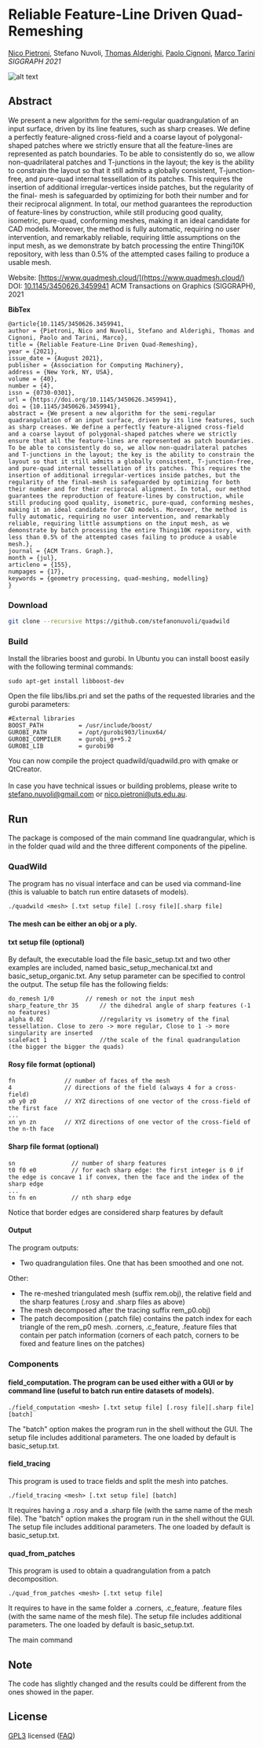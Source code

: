 # Reliable Feature-Line Driven Quad-Remeshing

[Nico Pietroni](www.nicopietroni.com), Stefano Nuvoli, 
[Thomas Alderighi](http://vcg.isti.cnr.it/~alderighi/), [Paolo Cignoni](http://vcg.isti.cnr.it/~cignoni/), [Marco Tarini](https://tarini.di.unimi.it/)<br/>
*SIGGRAPH 2021*<br/>

![alt text](teaser.jpg)

## Abstract
We present a new algorithm for the semi-regular quadrangulation of an input surface, driven by its line features, such as sharp creases. We define a perfectly feature-aligned cross-field and a coarse layout of polygonal-shaped patches where we strictly ensure that all the feature-lines are represented as patch boundaries. To be able to consistently do so, we allow non-quadrilateral patches and T-junctions in the layout; the key is the ability to constrain the layout so that it still admits a globally consistent, T-junction-free, and pure-quad internal tessellation of its patches. This requires the insertion of additional irregular-vertices inside patches, but the regularity of the final- mesh is safeguarded by optimizing for both their number and for their reciprocal alignment. In total, our method guarantees the reproduction of feature-lines by construction, while still producing good quality, isometric, pure-quad, conforming meshes, making it an ideal candidate for CAD models. Moreover, the method is fully automatic, requiring no user intervention, and remarkably reliable, requiring little assumptions on the input mesh, as we demonstrate by batch processing the entire Thingi10K repository, with less than 0.5% of the attempted cases failing to produce a usable mesh.

Website: [https://www.quadmesh.cloud/](https://www.quadmesh.cloud/)<br />
DOI: [10.1145/3450626.3459941](https://doi.org/10.1145/3450626.3459941) ACM Transactions on Graphics (SIGGRAPH), 2021

**BibTex**
```
@article{10.1145/3450626.3459941,
author = {Pietroni, Nico and Nuvoli, Stefano and Alderighi, Thomas and Cignoni, Paolo and Tarini, Marco},
title = {Reliable Feature-Line Driven Quad-Remeshing},
year = {2021},
issue_date = {August 2021},
publisher = {Association for Computing Machinery},
address = {New York, NY, USA},
volume = {40},
number = {4},
issn = {0730-0301},
url = {https://doi.org/10.1145/3450626.3459941},
doi = {10.1145/3450626.3459941},
abstract = {We present a new algorithm for the semi-regular quadrangulation of an input surface, driven by its line features, such as sharp creases. We define a perfectly feature-aligned cross-field and a coarse layout of polygonal-shaped patches where we strictly ensure that all the feature-lines are represented as patch boundaries. To be able to consistently do so, we allow non-quadrilateral patches and T-junctions in the layout; the key is the ability to constrain the layout so that it still admits a globally consistent, T-junction-free, and pure-quad internal tessellation of its patches. This requires the insertion of additional irregular-vertices inside patches, but the regularity of the final-mesh is safeguarded by optimizing for both their number and for their reciprocal alignment. In total, our method guarantees the reproduction of feature-lines by construction, while still producing good quality, isometric, pure-quad, conforming meshes, making it an ideal candidate for CAD models. Moreover, the method is fully automatic, requiring no user intervention, and remarkably reliable, requiring little assumptions on the input mesh, as we demonstrate by batch processing the entire Thingi10K repository, with less than 0.5% of the attempted cases failing to produce a usable mesh.},
journal = {ACM Trans. Graph.},
month = {jul},
articleno = {155},
numpages = {17},
keywords = {geometry processing, quad-meshing, modelling}
}
```

### Download
```bash
git clone --recursive https://github.com/stefanonuvoli/quadwild
```

### Build
Install the libraries boost and gurobi. 
In Ubuntu you can install boost easily with the following terminal commands:
```
sudo apt-get install libboost-dev
```
Open the file libs/libs.pri and set the paths of the requested libraries and the gurobi parameters:
```
#External libraries
BOOST_PATH          = /usr/include/boost/
GUROBI_PATH         = /opt/gurobi903/linux64/
GUROBI_COMPILER     = gurobi_g++5.2
GUROBI_LIB          = gurobi90
```
You can now compile the project quadwild/quadwild.pro with qmake or QtCreator.
<br /><br/>
In case you have technical issues or building problems, please write to [stefano.nuvoli@gmail.com](mailto:stefano.nuvoli@gmail.com) or [nico.pietroni@uts.edu.au](mailto:nico.pietroni@uts.edu.au).

## Run
The package is composed of the main command line quadrangular, which is in the folder quad wild and the three different components of the pipeline.

### QuadWild
The program has no visual interface and can be used via command-line (this is valuable to batch run entire datasets of models).
```
./quadwild <mesh> [.txt setup file] [.rosy file][.sharp file]
```
#### The mesh can be either an obj or a ply.

#### txt setup file (optional)
By default, the executable load the file basic_setup.txt and two other examples are included, named basic_setup_mechanical.txt and basic_setup_organic.txt. Any setup parameter can be specified to control the output. The setup file has the following fields:
```
do_remesh 1/0 		  // remesh or not the input mesh
sharp_feature_thr 35      // the dihedral angle of sharp features (-1 no features)
alpha 0.02                //regularity vs isometry of the final tessellation. Close to zero -> more regular, Close to 1 -> more singularity are inserted
scaleFact 1               //the scale of the final quadrangulation (the bigger the bigger the quads)
```
#### Rosy file format (optional)
```
fn              // number of faces of the mesh
4               // directions of the field (always 4 for a cross-field)
x0 y0 z0        // XYZ directions of one vector of the cross-field of the first face
...
xn yn zn        // XYZ directions of one vector of the cross-field of the n-th face
```

#### Sharp file format (optional)
```
sn                // number of sharp features
t0 f0 e0          // for each sharp edge: the first integer is 0 if the edge is concave 1 if convex, then the face and the index of the sharp edge
...
tn fn en          // nth sharp edge
```
Notice that border edges are considered sharp features by default

#### Output
The program outputs:

- Two quadrangulation files. One that has been smoothed and one not.

Other:

- The re-meshed triangulated mesh (suffix rem.obj), the relative field and the sharp features (.rosy and .sharp files as above)
- The mesh decomposed after the tracing suffix rem_p0.obj)
- The patch decomposition (.patch file) contains the patch index for each triangle of the rem_p0 mesh.
.corners, .c_feature, .feature files that contain per patch information (corners of each patch, corners to be fixed and feature lines on the patches)

### Components

#### field_computation. The program can be used either with a GUI or by command line (useful to batch run entire datasets of models).

```
./field_computation <mesh> [.txt setup file] [.rosy file][.sharp file] [batch]
```

The "batch" option makes the program run in the shell without the GUI. The setup file includes additional parameters. The one loaded by default is basic_setup.txt.


#### field_tracing
This program is used to trace fields and split the mesh into patches.

```
./field_tracing <mesh> [.txt setup file] [batch]
```
It requires having a .rosy and a .sharp file (with the same name of the mesh file). The "batch" option makes the program run in the shell without the GUI. The setup file includes additional parameters. The one loaded by default is basic_setup.txt.

#### quad_from_patches
This program is used to obtain a quadrangulation from a patch decomposition.

```
./quad_from_patches <mesh> [.txt setup file]
```
It requires to have in the same folder a .corners, .c_feature, .feature files
 (with the same name of the mesh file). The setup file includes additional parameters. The one loaded by default is basic_setup.txt.

The main command
## Note
The code has slightly changed and the results could be different from the ones showed in the paper.

## License
[GPL3](LICENSE) licensed
([FAQ](https://www.gnu.org/licenses/gpl-faq.html))



